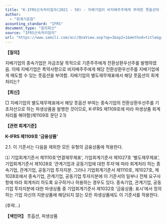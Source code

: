```yaml
---
title: "K-IFRS신속처리질의(2021 - 59) - 지배기업이 비지배주주에게 부여한 풋옵션의 회계처리"
author:
  - "회계기준원"
acounting_standard: "IFRS"
document_type: "질의회신"
source: "IFRS신속처리질의"
url: "https://www.samili.com/acc/QnaView.asp?op=3&op2=1&method=title&group=2124-15;1&orgcode=3&searchword=&page=18&code=K%2DIFRS%EC%8B%A0%EC%86%8D%EC%B2%98%EB%A6%AC%EC%A7%88%EC%9D%98%2D59%3A20210909"
---
```

**【질의】**

  

지배기업의 종속기업은 자금조달 목적으로 기존주주에게 전환상환우선주를 발행하였음. 이때 지배기업은 특약사항으로 비지배주주에게 해당 전환상환우선주를 지배기업에게 매도할 수 있는 풋옵션을 부여함. 지배기업의 별도재무제표에서 해당 풋옵션의 회계처리는?

  
  

**【회신】**

  

□ 지배기업의 별도재무제표에서 해당 풋옵션 부여는 종속기업의 전환상환우선주를 기초자산으로 하는 파생상품을 발행한 것이므로, K-IFRS 제1109호에 따라 파생상품 회계처리를 해야함(제1109호 문단 2.1)

  
  

**【관련 회계기준】**

  

**K-IFRS 제1109호 ‘금융상품’**

  

2.1. 이 기준서는 다음을 제외한 모든 유형의 금융상품에 적용한다.

  

⑴ 기업회계기준서 제1110호‘연결재무제표’, 기업회계기준서 제1027호 ‘별도재무제표’, 기업회계기준서 제1028호 ‘관계기업과 공동기업에 대한 투자’에 따라 회계처리 하는 종속기업, 관계기업, 공동기업 투자지분. 그러나 기업회계기준서 제1110호, 제1027호, 제1028호에서 종속기업, 관계기업, 공동기업 투자지분에 이 기준서의 일부나 전체 요구사항에 따라 회계처리 하도록 요구하거나 허용하는 경우도 있다. 종속기업, 관계기업, 공동기업 투자지분에 대한 파생상품 중 기업회계기준서 제1032호 ‘금융상품: 표시’에서 정의하는 기업 자신의 지분상품에 해당되지 않는 모든 파생상품에도 이 기준서를 적용한다.

(후략...)

  
  

**【색인어】** 풋옵션, 파생상품
